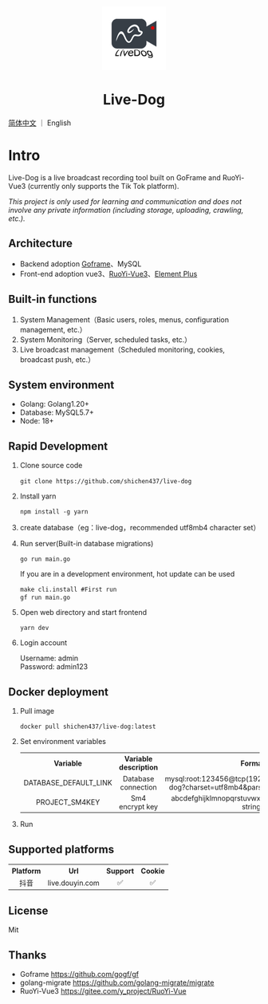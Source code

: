 <p align="center">
  <img src="web/src/assets/images/profile.jpg" height="128">
  <h1 align="center">Live-Dog</h1>
</p>

[简体中文](./README.md) ｜ English

# Intro

Live-Dog is a live broadcast recording tool built on GoFrame and RuoYi-Vue3 (currently only supports the Tik Tok platform).

*This project is only used for learning and communication and does not involve any private information (including storage, uploading, crawling, etc.).*

## Architecture

- Backend adoption [Goframe](https://github.com/gogf/gf)、MySQL
- Front-end adoption vue3、[RuoYi-Vue3](https://gitee.com/y_project/RuoYi-Vue)、[Element Plus](https://element-plus.org/zh-CN/)

## Built-in functions

1. System Management（Basic users, roles, menus, configuration management, etc.）
2. System Monitoring（Server, scheduled tasks, etc.）
3. Live broadcast management（Scheduled monitoring, cookies, broadcast push, etc.）

## System environment

- Golang: Golang1.20+
- Database: MySQL5.7+
- Node: 18+

## Rapid Development

1. Clone source code

    `git clone https://github.com/shichen437/live-dog`

2. Install yarn

    ```
    npm install -g yarn 
    ```

3. create database（eg：live-dog，recommended utf8mb4 character set）

4. Run server(Built-in database migrations)

    ```
    go run main.go
    ```

    If you are in a development environment, hot update can be used

    ```
    make cli.install #First run
    gf run main.go
    ```

5. Open web directory and start frontend

    ```
    yarn dev 
    ```

6. Login account

    Username: admin \
    Password: admin123

## Docker deployment

1. Pull image
    ```
    docker pull shichen437/live-dog:latest
    ```

2. Set environment variables
    <table>
    <tr align="center">
      <th>Variable</th>
      <th>Variable description</th>
      <th>Format</th>
      <th>Required</th>
    </tr>
    <tr align="center">
      <td>DATABASE_DEFAULT_LINK</td>
      <td>Database connection</td>
      <td>mysql:root:123456@tcp(192.168.3.16:13306)/live-dog?charset=utf8mb4&parseTime=true&loc=Local</td>
      <td>Yes</td>
    </tr>
    <tr align="center">
      <td>PROJECT_SM4KEY</td>
      <td>Sm4 encrypt key</td>
      <td>abcdefghijklmnopqrstuvwxyz123456 (32-length string)</td>
      <td>No</td>
    </tr>
    </table>

3. Run

## Supported platforms

  <table>
    <tr align="center">
      <th>Platform</th>
      <th>Url</th>
      <th>Support</th>
      <th>Cookie</th>
    </tr>
    <tr align="center">
      <td>抖音</td>
      <td>live.douyin.com</td>
      <td>✅</td>
      <td>✅</td>
    </tr>
  </table>

## License

  Mit

## Thanks

- Goframe <https://github.com/gogf/gf>
- golang-migrate <https://github.com/golang-migrate/migrate>
- RuoYi-Vue3 <https://gitee.com/y_project/RuoYi-Vue>
